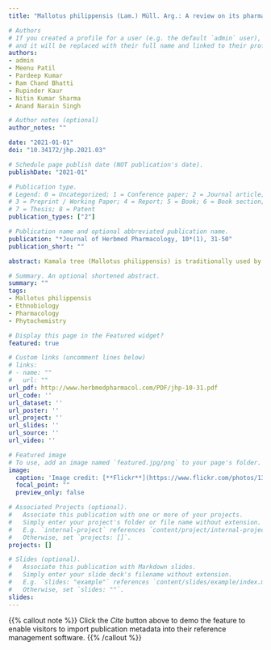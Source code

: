 ```yaml
---
title: "Mallotus philippensis (Lam.) Müll. Arg.: A review on its pharmacology and phytochemistry"

# Authors
# If you created a profile for a user (e.g. the default `admin` user), write the username (folder name) here 
# and it will be replaced with their full name and linked to their profile.
authors:
- admin
- Meenu Patil
- Pardeep Kumar
- Ram Chand Bhatti
- Rupinder Kaur
- Nitin Kumar Sharma
- Anand Narain Singh

# Author notes (optional)
author_notes: ""

date: "2021-01-01"
doi: "10.34172/jhp.2021.03"

# Schedule page publish date (NOT publication's date).
publishDate: "2021-01"

# Publication type.
# Legend: 0 = Uncategorized; 1 = Conference paper; 2 = Journal article;
# 3 = Preprint / Working Paper; 4 = Report; 5 = Book; 6 = Book section;
# 7 = Thesis; 8 = Patent
publication_types: ["2"]

# Publication name and optional abbreviated publication name.
publication: "*Journal of Herbmed Pharmacology, 10*(1), 31-50"
publication_short: ""

abstract: Kamala tree (Mallotus philippensis) is traditionally used by different ethnic groups to treat a variety of diseases and health ailments. However, these traditional uses need to be scientifically investigated and validated in order to develop drugs from this tree. Therefore, the present article is aimed to review the scientifically validated knowledge on the pharmacology and phytochemistry of the tree. To accomplish this, we extensively surveyed the available databases like Scopus, Web of Science, Google Scholar, ScienceDirect, NCBI including PubMed and PubChem, etc. by using keywords ‘Mallotus philippensis’, ‘Mallotus phillippinensis’ and ‘Mallotus philippinensis’. Our results indicated that the tree possesses more than 50 different types of important phytochemicals of natural origin. The wide array of phytochemicals possesses fascinating biological activities like anthelmintic, antibacterial, anti-inflammatory, anti-oxidant, anti-cancerous, anti-tuberculosis, anti-parasitic, analgesic, anti-urolithiatic and anti-viral activities. Thus, pharmacological activities and isolation of active phytochemicals make the tree a promising candidate for drug discovery. However, pharmacological activities such as antibacterial and anti-oxidant activities are often tested with crude extracts and in vitro rudimentary methods that can be sometimes misleading and non-specific. Thus, more sophisticated techniques may be applied for the isolation of active chemicals and elucidating their mechanism of actions.

# Summary. An optional shortened abstract.
summary: ""
tags:
- Mallotus philippensis
- Ethnobiology
- Pharmacology
- Phytochemistry

# Display this page in the Featured widget?
featured: true

# Custom links (uncomment lines below)
# links:
# - name: ""
#   url: ""
url_pdf: http://www.herbmedpharmacol.com/PDF/jhp-10-31.pdf
url_code: ''
url_dataset: ''
url_poster: ''
url_project: ''
url_slides: ''
url_source: ''
url_video: ''

# Featured image
# To use, add an image named `featured.jpg/png` to your page's folder. 
image:
  caption: 'Image credit: [**Flickr**](https://www.flickr.com/photos/131168796@N06/24825084899/)' 
  focal_point: ""
  preview_only: false

# Associated Projects (optional).
#   Associate this publication with one or more of your projects.
#   Simply enter your project's folder or file name without extension.
#   E.g. `internal-project` references `content/project/internal-project/index.md`.
#   Otherwise, set `projects: []`.
projects: []

# Slides (optional).
#   Associate this publication with Markdown slides.
#   Simply enter your slide deck's filename without extension.
#   E.g. `slides: "example"` references `content/slides/example/index.md`.
#   Otherwise, set `slides: ""`.
slides:
---
```


{{% callout note %}}
Click the *Cite* button above to demo the feature to enable visitors to import publication metadata into their reference management software.
{{% /callout %}}
